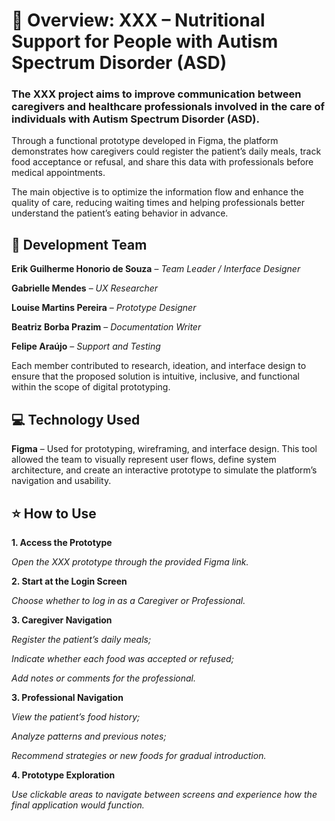 # 🧩 Overview: XXX – Nutritional Support for People with Autism Spectrum Disorder (ASD)

### The XXX project aims to improve communication between caregivers and healthcare professionals involved in the care of individuals with Autism Spectrum Disorder (ASD).
Through a functional prototype developed in Figma, the platform demonstrates how caregivers could register the patient’s daily meals, track food acceptance or refusal, and share this data with professionals before medical appointments.

The main objective is to optimize the information flow and enhance the quality of care, reducing waiting times and helping professionals better understand the patient’s eating behavior in advance.


## :pencil: Development Team

**Erik Guilherme Honorio de Souza** – *Team Leader / Interface Designer*

**Gabrielle Mendes** – *UX Researcher*

**Louise Martins Pereira** – *Prototype Designer*

**Beatriz Borba Prazim** – *Documentation Writer*

**Felipe Araújo** – *Support and Testing*

Each member contributed to research, ideation, and interface design to ensure that the proposed solution is intuitive, inclusive, and functional within the scope of digital prototyping.


## :computer: Technology Used

**Figma** – Used for prototyping, wireframing, and interface design.
This tool allowed the team to visually represent user flows, define system architecture, and create an interactive prototype to simulate the platform’s navigation and usability.


## :star: How to Use

**1. Access the Prototype**

*Open the XXX prototype through the provided Figma link.*


**2. Start at the Login Screen**

*Choose whether to log in as a Caregiver or Professional.*


**3. Caregiver Navigation**

*Register the patient’s daily meals;*

*Indicate whether each food was accepted or refused;*

*Add notes or comments for the professional.*


**3. Professional Navigation**

*View the patient’s food history;*

*Analyze patterns and previous notes;*

*Recommend strategies or new foods for gradual introduction.*


**4. Prototype Exploration**

*Use clickable areas to navigate between screens and experience how the final application would function.*
